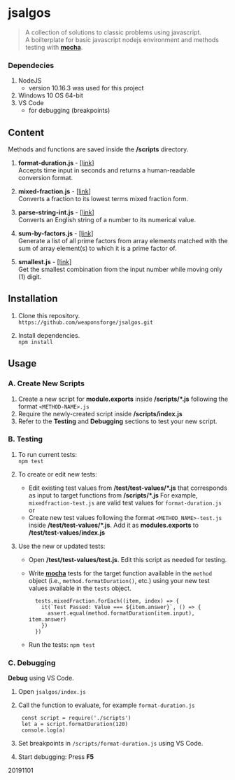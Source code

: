 # jsalgos

> A collection of solutions to classic problems using javascript.  
> A boilterplate for basic javascript nodejs environment and methods testing with [**mocha**](https://mochajs.org/).


### Dependecies

1. NodeJS
	- version 10.16.3 was used for this project
2. Windows 10 OS 64-bit
3. VS Code
	- for debugging (breakpoints)


## Content

Methods and functions are saved inside the **/scripts** directory.

1. **format-duration.js** - [[link]](https://www.codewars.com/kata/52742f58faf5485cae000b9a)  
Accepts time input in seconds and returns a human-readable conversion format.

2. **mixed-fraction.js** - [[link]](https://www.codewars.com/kata/556b85b433fb5e899200003f)   
Converts a fraction to its lowest terms mixed fraction form.

3. **parse-string-int.js** - [[link]](https://www.codewars.com/kata/525c7c5ab6aecef16e0001a5)  
Converts an English string of a number to its numerical value.

4. **sum-by-factors.js** - [[link]](https://www.codewars.com/kata/54d496788776e49e6b00052f)  
Generate a list of all prime factors from array elements matched with the sum of array element(s) to which it is a prime factor of.

5. **smallest.js** - [[link]](https://www.codewars.com/kata/find-the-smallest/javascript)  
Get the smallest combination from the input number while moving only (1) digit.



## Installation

1. Clone this repository.  
`https://github.com/weaponsforge/jsalgos.git`

2. Install dependencies.  
`npm install`



## Usage


### A. Create New Scripts

1. Create a new script for **module.exports** inside **/scripts/\*.js** following the format `<METHOD-NAME>.js`
2. Require the newly-created script inside **/scripts/index.js**
3. Refer to the **Testing** and **Debugging** sections to test your new script.



### B. Testing

1. To run current tests:  
`npm test`

2. To create or edit new tests:
	- Edit existing test values from **/test/test-values/\*.js** that corresponds as input to target functions from **/scripts/\*.js** For example, `mixedfraction-test.js` are valid test values for `format-duration.js` or
	- Create new test values following the format `<METHOD_NAME>-test.js` inside **/test/test-values/\*.js**. Add it as **modules.exports** to **/test/test-values/index.js**

3. Use the new or updated tests:
	- Open **/test/test-values/test.js**. Edit this script as needed for testing.
	- Write [**mocha**](https://mochajs.org/) tests for the target function available in the `method` object (i.e., `method.formatDuration()`, etc.) using your new test values available in the `tests` object.

			tests.mixedFraction.forEach((item, index) => {
			  it(`Test Passed: Value === ${item.answer}`, () => {
			    assert.equal(method.formatDuration(item.input), item.answer)
			  })
			})

	- Run the tests: `npm test`



### C. Debugging

**Debug** using VS Code.

1. Open `jsalgos/index.js`
2. Call the function to evaluate, for example `format-duration.js`  

		const script = require('./scripts')
		let a = script.formatDuration(120)
		console.log(a)

3. Set breakpoints in `/scripts/format-duration.js` using VS Code.
4. Start debugging: Press **F5**

20191101